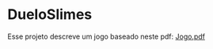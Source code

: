 # DueloSlimes
Esse projeto descreve um jogo baseado neste pdf:
[Jogo.pdf](https://github.com/fgotelip/DueloSlimes/issues/1#issue-2573914577)

